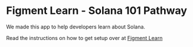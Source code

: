# Figment Learn - Solana 101 Pathway

We made this app to help developers learn about Solana.

Read the instructions on how to get setup over at [Figment Learn](https://app.gitbook.com/@figment-learn/s/learn-docs/network-documentation/solana/solana-pathway)